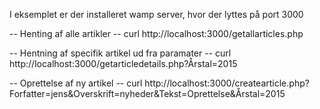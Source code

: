 I eksemplet er der installeret wamp server, hvor der lyttes på port 3000

-- Henting af alle artikler --
curl http://localhost:3000/getallarticles.php

-- Hentning af specifik artikel ud fra paramater --
curl http://localhost:3000/getarticledetails.php?Årstal=2015

-- Oprettelse af ny artikel --
curl http://localhost:3000/createarticle.php?Forfatter=jens&Overskrift=nyheder&Tekst=Oprettelse&Årstal=2015
